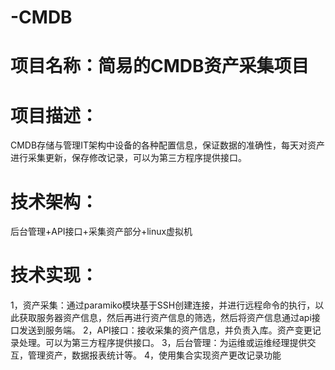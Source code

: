 # -CMDB

# 项目名称：简易的CMDB资产采集项目
# 项目描述：
CMDB存储与管理IT架构中设备的各种配置信息，保证数据的准确性，每天对资产进行采集更新，保存修改记录，可以为第三方程序提供接口。
# 技术架构：
后台管理+API接口+采集资产部分+linux虚拟机
# 技术实现：
1，资产采集：通过paramiko模块基于SSH创建连接，并进行远程命令的执行，以此获取服务器资产信息，然后再进行资产信息的筛选，然后将资产信息通过api接口发送到服务端。
2，API接口：接收采集的资产信息，并负责入库。资产变更记录处理。可以为第三方程序提供接口。
3，后台管理：为运维或运维经理提供交互，管理资产，数据报表统计等。
4，使用集合实现资产更改记录功能
